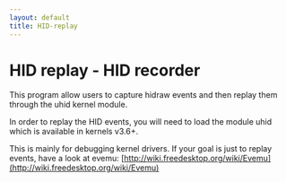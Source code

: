 ```yaml
---
layout: default
title: HID-replay
---
```


# HID replay - HID recorder

This program allow users to capture hidraw events and then
replay them through the uhid kernel module.

In order to replay the HID events, you will need to load the
module uhid which is available in kernels v3.6+.

This is mainly for debugging kernel drivers. If your goal
is just to replay events, have a look at evemu:
[http://wiki.freedesktop.org/wiki/Evemu](http://wiki.freedesktop.org/wiki/Evemu)

